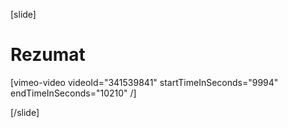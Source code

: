 [slide]
# Rezumat

[vimeo-video videoId="341539841" startTimeInSeconds="9994" endTimeInSeconds="10210" /]

[/slide]